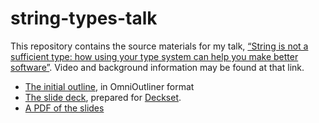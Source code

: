 # string-types-talk

This repository contains the source materials for my talk, [“String is not a sufficient type: how using your type system can help you make better software”](https://www.dzombak.com/talks/2015-12-10-String-is-not-a-sufficient-type--how-using-your-type-system-can-help-you-make-better-software.html). Video and background information may be found at that link.

- [The initial outline](https://github.com/cdzombak/string-types-talk/tree/master/String%20is%20not%20a%20sufficient%20type.oo3), in OmniOutliner format
- [The slide deck](https://github.com/cdzombak/string-types-talk/blob/master/String%20is%20not%20a%20sufficient%20type.md), prepared for [Deckset](http://www.decksetapp.com).
- [A PDF of the slides](https://github.com/cdzombak/string-types-talk/blob/master/String%20is%20not%20a%20sufficient%20type.pdf)
